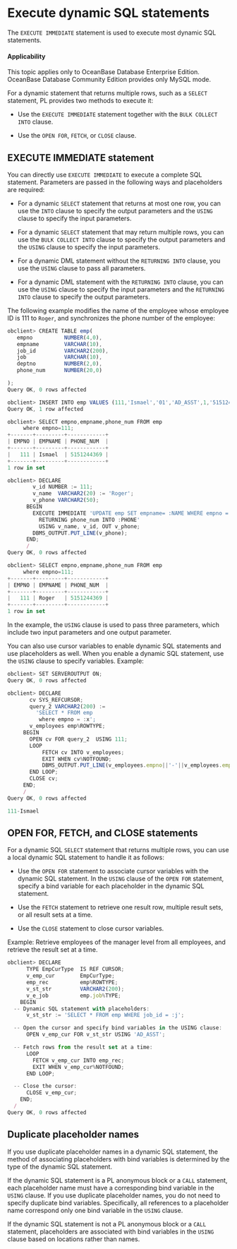 Execute dynamic SQL statements
=============================

The `EXECUTE IMMEDIATE` statement is used to execute most dynamic SQL statements.

<main id="notice" >
    <h4>Applicability</h4>
    <p>This topic applies only to OceanBase Database Enterprise Edition. OceanBase Database Community Edition provides only MySQL mode. </p>
  </main>

For a dynamic statement that returns multiple rows, such as a `SELECT` statement, PL provides two methods to execute it:

* Use the `EXECUTE IMMEDIATE` statement together with the `BULK COLLECT INTO` clause.



* Use the `OPEN FOR`, `FETCH`, or `CLOSE` clause.






EXECUTE IMMEDIATE statement
-----------------------------------------

You can directly use `EXECUTE IMMEDIATE` to execute a complete SQL statement. Parameters are passed in the following ways and placeholders are required:

* For a dynamic `SELECT` statement that returns at most one row, you can use the `INTO` clause to specify the output parameters and the `USING` clause to specify the input parameters.



* For a dynamic `SELECT` statement that may return multiple rows, you can use the `BULK COLLECT INTO` clause to specify the output parameters and the `USING` clause to specify the input parameters.



* For a dynamic DML statement without the `RETURNING INTO` clause, you use the `USING` clause to pass all parameters.



* For a dynamic DML statement with the `RETURNING INTO` clause, you can use the `USING` clause to specify the input parameters and the `RETURNING INTO` clause to specify the output parameters.






The following example modifies the name of the employee whose employee ID is 111 to `Roger`, and synchronizes the phone number of the employee:

```javascript
obclient> CREATE TABLE emp(  
   empno          NUMBER(4,0),  
   empname        VARCHAR(10),
   job_id         VARCHAR2(200),
   job            VARCHAR(10),    
   deptno         NUMBER(2,0),
   phone_num      NUMBER(20,0)

);
Query OK, 0 rows affected

obclient> INSERT INTO emp VALUES (111,'Ismael','01','AD_ASST',1,'5151244369');
Query OK, 1 row affected

obclient> SELECT empno,empname,phone_num FROM emp
     where empno=111;
+-------+---------+------------+
| EMPNO | EMPNAME | PHONE_NUM  |
+-------+---------+------------+
|   111 | Ismael  | 5151244369 |
+-------+---------+------------+
1 row in set

obclient> DECLARE
        v_id NUMBER := 111;
        v_name  VARCHAR2(20) := 'Roger';
        v_phone VARCHAR2(50);
      BEGIN
        EXECUTE IMMEDIATE 'UPDATE emp SET empname= :NAME WHERE empno = :ID
          RETURNING phone_num INTO :PHONE'
          USING v_name, v_id, OUT v_phone;
        DBMS_OUTPUT.PUT_LINE(v_phone);
      END;
      /
Query OK, 0 rows affected

obclient> SELECT empno,empname,phone_num FROM emp
     where empno=111;
+-------+---------+------------+
| EMPNO | EMPNAME | PHONE_NUM  |
+-------+---------+------------+
|   111 | Roger   | 5151244369 |
+-------+---------+------------+
1 row in set
```



In the example, the `USING` clause is used to pass three parameters, which include two input parameters and one output parameter.

You can also use cursor variables to enable dynamic SQL statements and use placeholders as well. When you enable a dynamic SQL statement, use the `USING` clause to specify variables. Example:

```javascript
obclient> SET SERVEROUTPUT ON;
Query OK, 0 rows affected

obclient> DECLARE
       cv SYS_REFCURSOR;
       query_2 VARCHAR2(200) :=
         'SELECT * FROM emp
          where empno = :x';
       v_employees emp%ROWTYPE;
     BEGIN
       OPEN cv FOR query_2  USING 111;
       LOOP
           FETCH cv INTO v_employees;
           EXIT WHEN cv%NOTFOUND;
           DBMS_OUTPUT.PUT_LINE(v_employees.empno||'-'||v_employees.empname);
       END LOOP;
       CLOSE cv;
     END;
     /
Query OK, 0 rows affected

111-Ismael
```



OPEN FOR, FETCH, and CLOSE statements
----------------------------------------------

For a dynamic SQL `SELECT` statement that returns multiple rows, you can use a local dynamic SQL statement to handle it as follows:

* Use the `OPEN FOR` statement to associate cursor variables with the dynamic SQL statement. In the `USING` clause of the `OPEN FOR` statement, specify a bind variable for each placeholder in the dynamic SQL statement.



* Use the `FETCH` statement to retrieve one result row, multiple result sets, or all result sets at a time.



* Use the `CLOSE` statement to close cursor variables.






Example: Retrieve employees of the manager level from all employees, and retrieve the result set at a time.

```javascript
obclient> DECLARE
      TYPE EmpCurType  IS REF CURSOR;
      v_emp_cur        EmpCurType;
      emp_rec          emp%ROWTYPE;
      v_st_str         VARCHAR2(200);
      v_e_job          emp.job%TYPE;
    BEGIN
  -- Dynamic SQL statement with placeholders:
      v_st_str := 'SELECT * FROM emp WHERE job_id = :j';

  -- Open the cursor and specify bind variables in the USING clause:
      OPEN v_emp_cur FOR v_st_str USING 'AD_ASST';

  -- Fetch rows from the result set at a time:
      LOOP
        FETCH v_emp_cur INTO emp_rec;
        EXIT WHEN v_emp_cur%NOTFOUND;
      END LOOP;

  -- Close the cursor:
      CLOSE v_emp_cur;
    END;
  /
Query OK, 0 rows affected
```



Duplicate placeholder names
----------------------------

If you use duplicate placeholder names in a dynamic SQL statement, the method of associating placeholders with bind variables is determined by the type of the dynamic SQL statement.

If the dynamic SQL statement is a PL anonymous block or a `CALL` statement, each placeholder name must have a corresponding bind variable in the `USING` clause. If you use duplicate placeholder names, you do not need to specify duplicate bind variables. Specifically, all references to a placeholder name correspond only one bind variable in the `USING` clause.

If the dynamic SQL statement is not a PL anonymous block or a `CALL` statement, placeholders are associated with bind variables in the `USING` clause based on locations rather than names.
